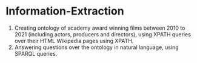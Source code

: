 # Information-Extraction
1. Creating ontology of academy award winning films between 2010 to 2021 (including actors, producers and directors), using XPATH queries over their HTML Wikipedia pages using XPATH. <br/>
2. Answering questions over the ontology in natural language, using SPARQL queries.
